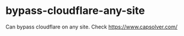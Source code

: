 # bypass-cloudflare-any-site
Can bypass cloudflare on any site. Check https://www.capsolver.com/ 











                                                                                                             